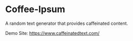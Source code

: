 # Coffee-Ipsum

A random text generator that provides caffeinated content.

Demo Site: https://www.caffeinatedtext.com/
